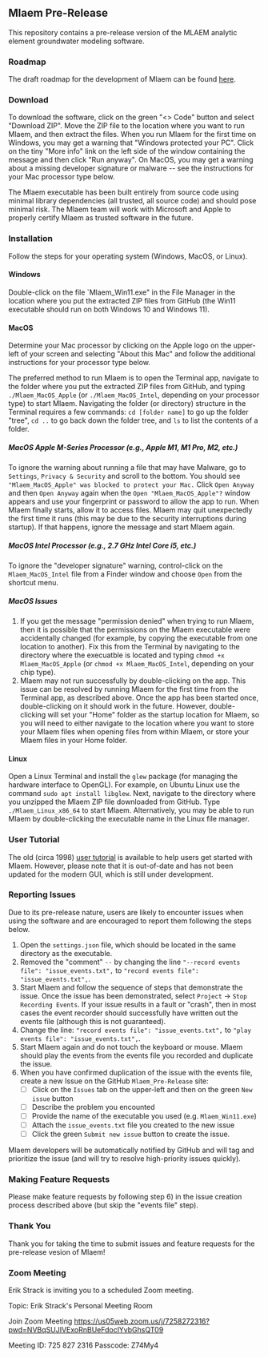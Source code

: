 ## Mlaem Pre-Release

This repository contains a pre-release version of the MLAEM analytic element groundwater modeling software.

### Roadmap
The draft roadmap for the development of Mlaem can be found [here](Roadmap.md).

### Download
To download the software, click on the green "<> Code" button and select "Download ZIP". Move the ZIP file to the location where you want to run Mlaem, and then extract the files. When you run Mlaem for the first time on Windows, you may get a warning that "Windows protected your PC". Click on the tiny "More info" link on the left side of the window containing the message and then click "Run anyway". On MacOS, you may get a warning about a missing developer signature or malware -- see the instructions for your Mac processor type below.

The Mlaem executable has been built entirely from source code using minimal library dependencies (all trusted, all source code) and should pose minimal risk. The Mlaem team will work with Microsoft and Apple to properly certify Mlaem as trusted software in the future.

### Installation
Follow the steps for your operating system (Windows, MacOS, or Linux). 

#### Windows
Double-click on the file `Mlaem_Win11.exe" in the File Manager in the location where you put the extracted ZIP files from GitHub (the Win11 executable should run on both Windows 10 and Windows 11).

#### MacOS
Determine your Mac processor by clicking on the Apple logo on the upper-left of your screen and selecting "About this Mac" and follow the additional instructions for your processor type below.

The preferred method to run Mlaem is to open the Terminal app, navigate to the folder where you put the extracted ZIP files from GitHub, and typing `./Mlaem_MacOS_Apple` (or `./Mlaem_MacOS_Intel`, depending on your processor type) to start Mlaem. Navigating the folder (or directory) structure in the Terminal requires a few commands: `cd [folder name]` to go up the folder "tree", `cd ..` to go back down the folder tree, and `ls` to list the contents of a folder.

##### MacOS Apple M-Series Processor (e.g., Apple M1, M1 Pro, M2, etc.)
To ignore the warning about running a file that may have Malware, go to `Settings`, `Privacy & Security` and scroll to the bottom. You should see `"Mlaem_MacOS_Apple" was blocked to protect your Mac.` Click `Open Anyway` and then `Open Anyway` again when the `Open "Mlaem_MacOS_Apple"?` window appears and use your fingerprint or password to allow the app to run. When Mlaem finally starts, allow it to access files. Mlaem may quit unexpectedly the first time it runs (this may be due to the security interruptions during startup). If that happens, ignore the message and start Mlaem again.

##### MacOS Intel Processor (e.g., 2.7 GHz Intel Core i5, etc.)
To ignore the "developer signature" warning, control-click on the `Mlaem_MacOS_Intel` file from a Finder window and choose `Open` from the shortcut menu.

##### MacOS Issues
1) If you get the message "permission denied" when trying to run Mlaem, then it is possible that the permissions on the Mlaem executable were accidentally changed (for example, by copying the executable from one location to another). Fix this from the Terminal by navigating to the directory where the execuatble is located and typing `chmod +x Mlaem_MacOS_Apple` (or `chmod +x Mlaem_MacOS_Intel`, depending on your chip type).
2) Mlaem may not run successfully by double-clicking on the app. This issue can be resolved by running Mlaem for the first time from the Terminal app, as described above. Once the app has been started once, double-clicking on it should work in the future. However, double-clicking will set your "Home" folder as the startup location for Mlaem, so you will need to either navigate to the location where you want to store your Mlaem files when opening files from within Mlaem, or store your Mlaem files in your Home folder.

#### Linux
Open a Linux Terminal and install the `glew` package (for managing the hardware interface to OpenGL). For example, on Ubuntu Linux use the command `sudo apt install libglew`. Next, navigate to the directory where you unzipped the Mlaem ZIP file downloaded from GitHub. Type `./Mlaem_Linux_x86_64` to start Mlaem. Alternatively, you may be able to run Mlaem by double-clicking the executable name in the Linux file manager.

### User Tutorial
The old (circa 1998) [user tutorial](Tutorial.pdf) is available to help users get started with Mlaem. However, please note that it is out-of-date and has not been updated for the modern GUI, which is still under development.

### Reporting Issues
Due to its pre-release nature, users are likely to encounter issues when using the software and are encouraged to report them following the steps below.

1) Open the `settings.json` file, which should be located in the same directory as the executable.
2) Removed the "comment" `--` by changing the line `"--record events file": "issue_events.txt",` to `"record events file": "issue_events.txt",`.
3) Start Mlaem and follow the sequence of steps that demonstrate the issue. Once the issue has been demonstrated, select `Project` -> `Stop Recording Events`. If your issue results in a fault or "crash", then in most cases the event recorder should successfully have written out the events file (although this is not guaranteed).
4) Change the line: `"record events file": "issue_events.txt",` to `"play events file": "issue_events.txt",`.
5) Start Mlaem again and do not touch the keyboard or mouse. Mlaem should play the events from the events file you recorded and duplicate the issue.
6) When you have confirmed duplication of the issue with the events file, create a new Issue on the GitHub `Mlaem_Pre-Release` site:
    - [ ] Click on the `Issues` tab on the upper-left and then on the green `New issue` button
    - [ ] Describe the problem you encounted
    - [ ] Provide the name of the executable you used (e.g. `Mlaem_Win11.exe`)
    - [ ] Attach the `issue_events.txt` file you created to the new issue
    - [ ] Click the green `Submit new issue` button to create the issue.

Mlaem developers will be automatically notified by GitHub and will tag and prioritize the issue (and will try to resolve high-priority issues quickly).

### Making Feature Requests
Please make feature requests by following step 6) in the issue creation process described above (but skip the "events file" step).

### Thank You
Thank you for taking the time to submit issues and feature requests for the pre-release vesion of Mlaem!

### Zoom Meeting

Erik Strack is inviting you to a scheduled Zoom meeting.

Topic: Erik Strack's Personal Meeting Room

Join Zoom Meeting
https://us05web.zoom.us/j/7258272316?pwd=NVBqSUJIVExoRnBUeFdoclYvbGhsQT09

Meeting ID: 725 827 2316
Passcode: Z74My4
